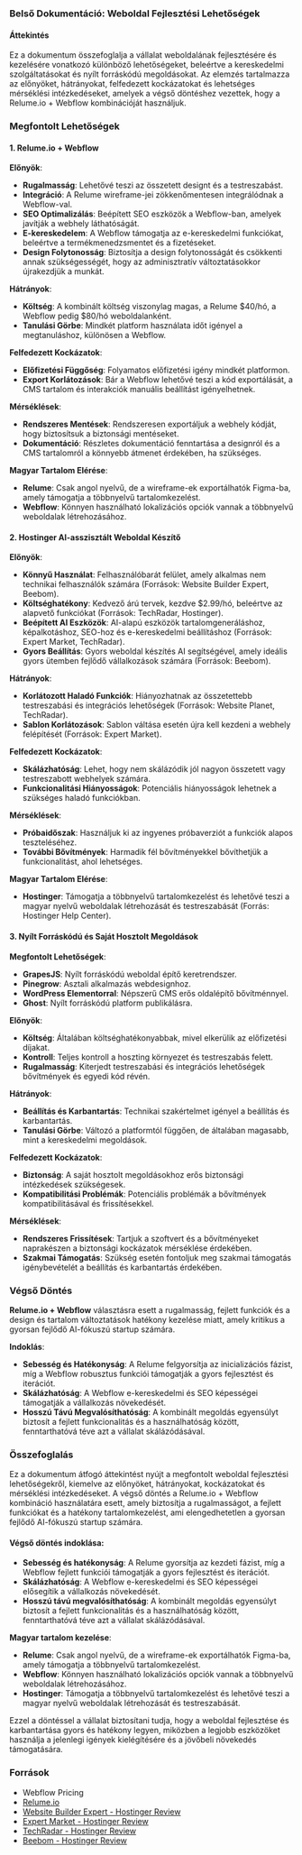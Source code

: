 ### Belső Dokumentáció: Weboldal Fejlesztési Lehetőségek

#### Áttekintés

Ez a dokumentum összefoglalja a vállalat weboldalának fejlesztésére és kezelésére vonatkozó különböző lehetőségeket, beleértve a kereskedelmi szolgáltatásokat és nyílt forráskódú megoldásokat. Az elemzés tartalmazza az előnyöket, hátrányokat, felfedezett kockázatokat és lehetséges mérséklési intézkedéseket, amelyek a végső döntéshez vezettek, hogy a Relume.io + Webflow kombinációját használjuk.

### Megfontolt Lehetőségek

#### 1. Relume.io + Webflow

**Előnyök**:

- **Rugalmasság**: Lehetővé teszi az összetett designt és a testreszabást.
- **Integráció**: A Relume wireframe-jei zökkenőmentesen integrálódnak a Webflow-val.
- **SEO Optimalizálás**: Beépített SEO eszközök a Webflow-ban, amelyek javítják a webhely láthatóságát.
- **E-kereskedelem**: A Webflow támogatja az e-kereskedelmi funkciókat, beleértve a termékmenedzsmentet és a fizetéseket.
- **Design Folytonosság**: Biztosítja a design folytonosságát és csökkenti annak szükségességét, hogy az adminisztratív változtatásokkor újrakezdjük a munkát.

**Hátrányok**:

- **Költség**: A kombinált költség viszonylag magas, a Relume $40/hó, a Webflow pedig $80/hó weboldalanként.
- **Tanulási Görbe**: Mindkét platform használata időt igényel a megtanuláshoz, különösen a Webflow.

**Felfedezett Kockázatok**:

- **Előfizetési Függőség**: Folyamatos előfizetési igény mindkét platformon.
- **Export Korlátozások**: Bár a Webflow lehetővé teszi a kód exportálását, a CMS tartalom és interakciók manuális beállítást igényelhetnek.

**Mérséklések**:

- **Rendszeres Mentések**: Rendszeresen exportáljuk a webhely kódját, hogy biztosítsuk a biztonsági mentéseket.
- **Dokumentáció**: Részletes dokumentáció fenntartása a designról és a CMS tartalomról a könnyebb átmenet érdekében, ha szükséges.

**Magyar Tartalom Elérése**:

- **Relume**: Csak angol nyelvű, de a wireframe-ek exportálhatók Figma-ba, amely támogatja a többnyelvű tartalomkezelést.
- **Webflow**: Könnyen használható lokalizációs opciók vannak a többnyelvű weboldalak létrehozásához.

#### 2. Hostinger AI-asszisztált Weboldal Készítő

**Előnyök**:

- **Könnyű Használat**: Felhasználóbarát felület, amely alkalmas nem technikai felhasználók számára (Források: Website Builder Expert, Beebom).
- **Költséghatékony**: Kedvező árú tervek, kezdve $2.99/hó, beleértve az alapvető funkciókat (Források: TechRadar, Hostinger).
- **Beépített AI Eszközök**: AI-alapú eszközök tartalomgeneráláshoz, képalkotáshoz, SEO-hoz és e-kereskedelmi beállításhoz (Források: Expert Market, TechRadar).
- **Gyors Beállítás**: Gyors weboldal készítés AI segítségével, amely ideális gyors ütemben fejlődő vállalkozások számára (Források: Beebom).

**Hátrányok**:

- **Korlátozott Haladó Funkciók**: Hiányozhatnak az összetettebb testreszabási és integrációs lehetőségek (Források: Website Planet, TechRadar).
- **Sablon Korlátozások**: Sablon váltása esetén újra kell kezdeni a webhely felépítését (Források: Expert Market).

**Felfedezett Kockázatok**:

- **Skálázhatóság**: Lehet, hogy nem skálázódik jól nagyon összetett vagy testreszabott webhelyek számára.
- **Funkcionalitási Hiányosságok**: Potenciális hiányosságok lehetnek a szükséges haladó funkciókban.

**Mérséklések**:

- **Próbaidőszak**: Használjuk ki az ingyenes próbaverziót a funkciók alapos teszteléséhez.
- **További Bővítmények**: Harmadik fél bővítményekkel bővíthetjük a funkcionalitást, ahol lehetséges.

**Magyar Tartalom Elérése**:

- **Hostinger**: Támogatja a többnyelvű tartalomkezelést és lehetővé teszi a magyar nyelvű weboldalak létrehozását és testreszabását (Forrás: Hostinger Help Center).

#### 3. Nyílt Forráskódú és Saját Hosztolt Megoldások

**Megfontolt Lehetőségek**:

- **GrapesJS**: Nyílt forráskódú weboldal építő keretrendszer.
- **Pinegrow**: Asztali alkalmazás webdesignhoz.
- **WordPress Elementorral**: Népszerű CMS erős oldalépítő bővítménnyel.
- **Ghost**: Nyílt forráskódú platform publikálásra.

**Előnyök**:

- **Költség**: Általában költséghatékonyabbak, mivel elkerülik az előfizetési díjakat.
- **Kontroll**: Teljes kontroll a hoszting környezet és testreszabás felett.
- **Rugalmasság**: Kiterjedt testreszabási és integrációs lehetőségek bővítmények és egyedi kód révén.

**Hátrányok**:

- **Beállítás és Karbantartás**: Technikai szakértelmet igényel a beállítás és karbantartás.
- **Tanulási Görbe**: Változó a platformtól függően, de általában magasabb, mint a kereskedelmi megoldások.

**Felfedezett Kockázatok**:

- **Biztonság**: A saját hosztolt megoldásokhoz erős biztonsági intézkedések szükségesek.
- **Kompatibilitási Problémák**: Potenciális problémák a bővítmények kompatibilitásával és frissítésekkel.

**Mérséklések**:

- **Rendszeres Frissítések**: Tartjuk a szoftvert és a bővítményeket naprakészen a biztonsági kockázatok mérséklése érdekében.
- **Szakmai Támogatás**: Szükség esetén fontoljuk meg szakmai támogatás igénybevételét a beállítás és karbantartás érdekében.

### Végső Döntés

**Relume.io + Webflow** választásra esett a rugalmasság, fejlett funkciók és a design és tartalom változtatások hatékony kezelése miatt, amely kritikus a gyorsan fejlődő AI-fókuszú startup számára.

**Indoklás**:

- **Sebesség és Hatékonyság**: A Relume felgyorsítja az inicializációs fázist, míg a Webflow robusztus funkciói támogatják a gyors fejlesztést és iterációt.
- **Skálázhatóság**: A Webflow e-kereskedelmi és SEO képességei támogatják a vállalkozás növekedését.
- **Hosszú Távú Megvalósíthatóság**: A kombinált megoldás egyensúlyt biztosít a fejlett funkcionalitás és a használhatóság között, fenntarthatóvá téve azt a vállalat skálázódásával.

### Összefoglalás

Ez a dokumentum átfogó áttekintést nyújt a megfontolt weboldal fejlesztési lehetőségekről, kiemelve az előnyöket, hátrányokat, kockázatokat és mérséklési intézkedéseket. A végső döntés a Relume.io + Webflow kombináció használatára esett, amely biztosítja a rugalmasságot, a fejlett funkciókat és a hatékony tartalomkezelést, ami elengedhetetlen a gyorsan fejlődő AI-fókuszú startup számára.

#### Végső döntés indoklása:

- **Sebesség és hatékonyság**: A Relume gyorsítja az kezdeti fázist, míg a Webflow fejlett funkciói támogatják a gyors fejlesztést és iterációt.
- **Skálázhatóság**: A Webflow e-kereskedelmi és SEO képességei elősegítik a vállalkozás növekedését.
- **Hosszú távú megvalósíthatóság**: A kombinált megoldás egyensúlyt biztosít a fejlett funkcionalitás és a használhatóság között, fenntarthatóvá téve azt a vállalat skálázódásával.

**Magyar tartalom kezelése**:

- **Relume**: Csak angol nyelvű, de a wireframe-ek exportálhatók Figma-ba, amely támogatja a többnyelvű tartalomkezelést.
- **Webflow**: Könnyen használható lokalizációs opciók vannak a többnyelvű weboldalak létrehozásához.
- **Hostinger**: Támogatja a többnyelvű tartalomkezelést és lehetővé teszi a magyar nyelvű weboldalak létrehozását és testreszabását.

Ezzel a döntéssel a vállalat biztosítani tudja, hogy a weboldal fejlesztése és karbantartása gyors és hatékony legyen, miközben a legjobb eszközöket használja a jelenlegi igények kielégítésére és a jövőbeli növekedés támogatására.

### Források

- Webflow Pricing
- [Relume.io](https://www.relume.io)
- [Website Builder Expert - Hostinger Review](https://www.websitebuilderexpert.com)
- [Expert Market - Hostinger Review](https://www.expertmarket.com)
- [TechRadar - Hostinger Review](https://www.techradar.com)
- [Beebom - Hostinger Review](https://beebom.com)